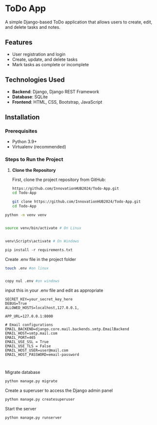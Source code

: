 # ToDo App

A simple Django-based ToDo application that allows users to create, edit, and delete tasks and notes.

## Features

- User registration and login
- Create, update, and delete tasks
- Mark tasks as complete or incomplete

## Technologies Used

- **Backend**: Django, Django REST Framework
- **Database**: SQLite
- **Frontend**: HTML, CSS, Bootstrap, JavaScript

## Installation

### Prerequisites

- Python 3.9+
- Virtualenv (recommended)

### Steps to Run the Project

1. **Clone the Repository**

   First, clone the project repository from GitHub:

   ```bash
   https://github.com/InnovationHUB2024/Todo-App.git
   cd Todo-App
   ```

   ```bash
   git clone https://github.com/InnovationHUB2024/Todo-App.git
   cd Todo-App
   ```

```bash
python -m venv venv
```

```bash

source venv/bin/activate # On Linux
```

```bash

venv\Scripts\activate # On Windows
```

```python
pip install -r requirements.txt

```

Create .env file in the project folder

```bash
touch .env #on linux
```

```bash

copy nul .env #on windows
```

input this in your .env file and edit as appropriate

```code
SECRET_KEY=your_secret_key_here
DEBUG=True
ALLOWED_HOSTS=localhost,127.0.0.1,

APP_URL=127.0.0.1:8000

# Email configurations
EMAIL_BACKEND=django.core.mail.backends.smtp.EmailBackend
EMAIL_HOST=smtp.mail.com
EMAIL_PORT=465
EMAIL_USE_SSL = True
EMAIL_USE_TLS = False
EMAIL_HOST_USER=user@mail.com
EMAIL_HOST_PASSWORD=email-password



```

Migrate database

```bash
python manage.py migrate
```

Create a superuser to access the Django admin panel

```bash
python manage.py createsuperuser
```

Start the server

```bash
python manage.py runserver

```
